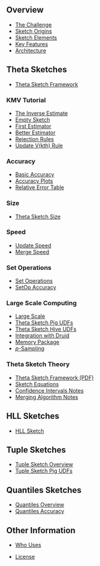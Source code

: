 ---
---
<link rel="stylesheet" href="/css/toc.css">

## Overview
* [The Challenge](TheChallenge.html)
* [Sketch Origins](SketchOrigins.html)
* [Sketch Elements](SketchElements.html)
* [Key Features](KeyFeatures.html)
* [Architecture](Architecture.html)

## Theta Sketches
* [Theta Sketch Framework](ThetaSketchFramework.html)

### KMV Tutorial
* [The Inverse Estimate](InverseEstimate.html)
* [Empty Sketch](KMVempty.html)
* [First Estimator](KMVfirstEst.html)
* [Better Estimator](KMVbetterEst.html)
* [Rejection Rules](KMVrejection.html)
* [Update V(kth) Rule](KMVupdateVkth.html)

### Accuracy
* [Basic Accuracy](Accuracy.html)
* [Accuracy Plots](AccuracyPlots.html)
* [Relative Error Table](ErrorTable.html)

### Size
* [Theta Sketch Size](ThetaSize.html)

### Speed
* [Update Speed](UpdateSpeed.html)
* [Merge Speed](MergeSpeed.html)

### Set Operations
* [Set Operations](ThetaSketchSetOps.html)
* [SetOp Accuracy](ThetaSketchSetOpsAccuracy.html)

### Large Scale Computing
* [Large Scale](LargeScale.html)
* [Theta Sketch Pig UDFs](ThetaPigUDFs.html)
* [Theta Sketch Hive UDFs](ThetaHiveUDFs.html)
* [Integration with Druid](DruidIntegration.html)
* [Memory Package](MemoryPackage.html)
* [<i>p</i>-Sampling](Sampling.html)

### Theta Sketch Theory
* [Theta Sketch Framework (PDF)](https://github.com/DataSketches/DataSketches.github.io/blob/master/docs/ThetaSketchFramework.pdf)
* [Sketch Equations](https://github.com/DataSketches/DataSketches.github.io/blob/master/docs/SketchEquations.pdf)
* [Confidence Intervals Notes](ConfidenceIntervals.html)
* [Merging Algorithm Notes](MergingAlgorithm.html)

## HLL Sketches
* [HLL Sketch](HLL.html)

## Tuple Sketches
* [Tuple Sketch Overview](TupleOverview.html)
* [Tuple Sketch Pig UDFs](TuplePigUDFs.html)
<!-- * [Tuple Sketch Hive UDFs](TupleHiveUDFs.html) -->

## Quantiles Sketches
* [Quantiles Overview](QuantilesOverview.html)
* [Quantiles Accuracy](QuantilesAccuracy.html)

<!--  Getting Started  -->


## Other Information
* [Who Uses](WhoUses.html)
<!-- * [Endorsements](endorsements.html) -->
* [License](/LICENSE.html)